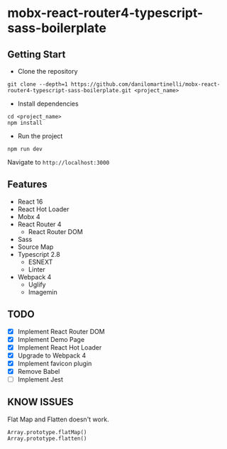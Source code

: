 # mobx-react-router4-typescript-sass-boilerplate

## Getting Start

- Clone the repository
```
git clone --depth=1 https://github.com/danilomartinelli/mobx-react-router4-typescript-sass-boilerplate.git <project_name>
```
- Install dependencies
```
cd <project_name>
npm install
```
- Run the project
```
npm run dev
```
Navigate to `http://localhost:3000`

## Features

- React 16
- React Hot Loader
- Mobx 4
- React Router 4
    - React Router DOM
- Sass
- Source Map
- Typescript 2.8
    - ESNEXT
    - Linter
- Webpack 4
    - Uglify
    - Imagemin

## TODO

- [x] Implement React Router DOM
- [x] Implement Demo Page
- [x] Implement React Hot Loader
- [x] Upgrade to Webpack 4
- [x] Implement favicon plugin
- [x] Remove Babel
- [ ] Implement Jest

## KNOW ISSUES

Flat Map and Flatten doesn't work.
```
Array.prototype.flatMap()
Array.prototype.flatten()
```